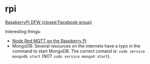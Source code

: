 # rpi

[RaspberryPi DFW (closed Facebook group)](https://www.facebook.com/groups/RaspberryPiDFW/ "Some friend of mine")


Interesting things:

* [Node Red MQTT on the Raspberry Pi](https://www.youtube.com/watch?v=WxUTYzxIDns "Excellent introduction to Node-Red!")
* MongoDB: Several resources on the internets have a typo in the command to start MongoDB. The correct comand is: `sudo service mongodb start` (NOT `sudo service mongod start`).
